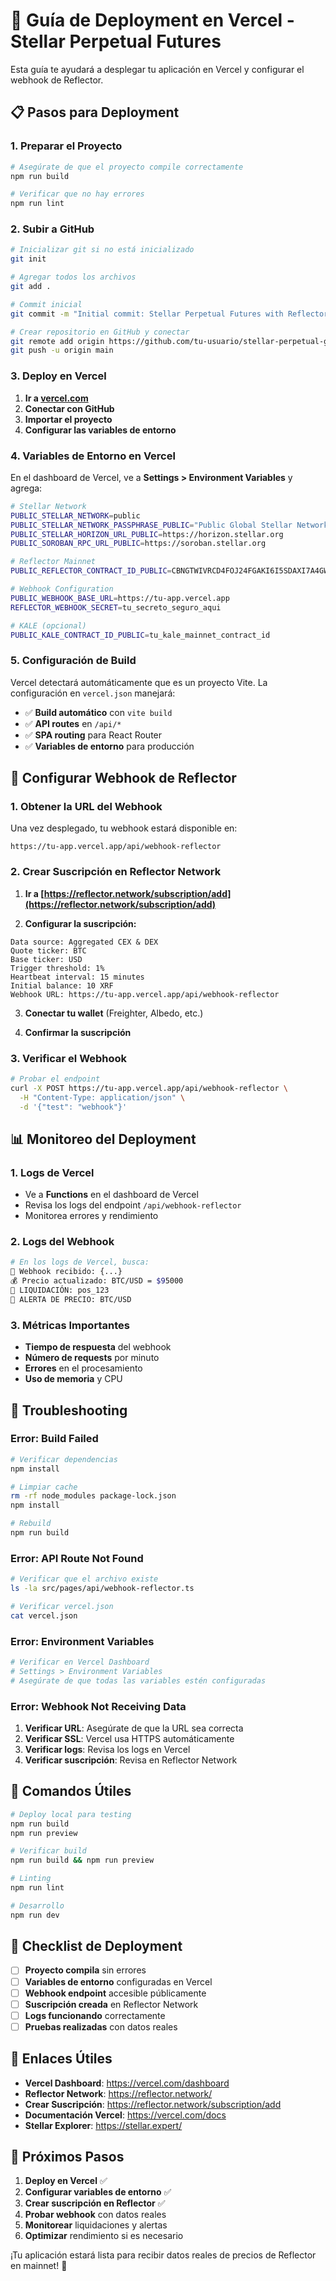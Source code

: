 # 🚀 Guía de Deployment en Vercel - Stellar Perpetual Futures

Esta guía te ayudará a desplegar tu aplicación en Vercel y configurar el webhook de Reflector.

## 📋 Pasos para Deployment

### 1. **Preparar el Proyecto**

```bash
# Asegúrate de que el proyecto compile correctamente
npm run build

# Verificar que no hay errores
npm run lint
```

### 2. **Subir a GitHub**

```bash
# Inicializar git si no está inicializado
git init

# Agregar todos los archivos
git add .

# Commit inicial
git commit -m "Initial commit: Stellar Perpetual Futures with Reflector webhook"

# Crear repositorio en GitHub y conectar
git remote add origin https://github.com/tu-usuario/stellar-perpetual-glide.git
git push -u origin main
```

### 3. **Deploy en Vercel**

1. **Ir a [vercel.com](https://vercel.com)**
2. **Conectar con GitHub**
3. **Importar el proyecto**
4. **Configurar las variables de entorno**

### 4. **Variables de Entorno en Vercel**

En el dashboard de Vercel, ve a **Settings > Environment Variables** y agrega:

```bash
# Stellar Network
PUBLIC_STELLAR_NETWORK=public
PUBLIC_STELLAR_NETWORK_PASSPHRASE_PUBLIC="Public Global Stellar Network ; September 2015"
PUBLIC_STELLAR_HORIZON_URL_PUBLIC=https://horizon.stellar.org
PUBLIC_SOROBAN_RPC_URL_PUBLIC=https://soroban.stellar.org

# Reflector Mainnet
PUBLIC_REFLECTOR_CONTRACT_ID_PUBLIC=CBNGTWIVRCD4FOJ24FGAKI6I5SDAXI7A4GWKSQS7E6UYSR4E4OHRI2JX

# Webhook Configuration
PUBLIC_WEBHOOK_BASE_URL=https://tu-app.vercel.app
REFLECTOR_WEBHOOK_SECRET=tu_secreto_seguro_aqui

# KALE (opcional)
PUBLIC_KALE_CONTRACT_ID_PUBLIC=tu_kale_mainnet_contract_id
```

### 5. **Configuración de Build**

Vercel detectará automáticamente que es un proyecto Vite. La configuración en `vercel.json` manejará:

- ✅ **Build automático** con `vite build`
- ✅ **API routes** en `/api/*`
- ✅ **SPA routing** para React Router
- ✅ **Variables de entorno** para producción

## 🔗 Configurar Webhook de Reflector

### 1. **Obtener la URL del Webhook**

Una vez desplegado, tu webhook estará disponible en:
```
https://tu-app.vercel.app/api/webhook-reflector
```

### 2. **Crear Suscripción en Reflector Network**

1. **Ir a [https://reflector.network/subscription/add](https://reflector.network/subscription/add)**

2. **Configurar la suscripción:**

```
Data source: Aggregated CEX & DEX
Quote ticker: BTC
Base ticker: USD
Trigger threshold: 1%
Heartbeat interval: 15 minutes
Initial balance: 10 XRF
Webhook URL: https://tu-app.vercel.app/api/webhook-reflector
```

3. **Conectar tu wallet** (Freighter, Albedo, etc.)

4. **Confirmar la suscripción**

### 3. **Verificar el Webhook**

```bash
# Probar el endpoint
curl -X POST https://tu-app.vercel.app/api/webhook-reflector \
  -H "Content-Type: application/json" \
  -d '{"test": "webhook"}'
```

## 📊 Monitoreo del Deployment

### 1. **Logs de Vercel**

- Ve a **Functions** en el dashboard de Vercel
- Revisa los logs del endpoint `/api/webhook-reflector`
- Monitorea errores y rendimiento

### 2. **Logs del Webhook**

```bash
# En los logs de Vercel, busca:
📡 Webhook recibido: {...}
💰 Precio actualizado: BTC/USD = $95000
🚨 LIQUIDACIÓN: pos_123
📢 ALERTA DE PRECIO: BTC/USD
```

### 3. **Métricas Importantes**

- **Tiempo de respuesta** del webhook
- **Número de requests** por minuto
- **Errores** en el procesamiento
- **Uso de memoria** y CPU

## 🔧 Troubleshooting

### Error: Build Failed

```bash
# Verificar dependencias
npm install

# Limpiar cache
rm -rf node_modules package-lock.json
npm install

# Rebuild
npm run build
```

### Error: API Route Not Found

```bash
# Verificar que el archivo existe
ls -la src/pages/api/webhook-reflector.ts

# Verificar vercel.json
cat vercel.json
```

### Error: Environment Variables

```bash
# Verificar en Vercel Dashboard
# Settings > Environment Variables
# Asegúrate de que todas las variables estén configuradas
```

### Error: Webhook Not Receiving Data

1. **Verificar URL**: Asegúrate de que la URL sea correcta
2. **Verificar SSL**: Vercel usa HTTPS automáticamente
3. **Verificar logs**: Revisa los logs en Vercel
4. **Verificar suscripción**: Revisa en Reflector Network

## 🚀 Comandos Útiles

```bash
# Deploy local para testing
npm run build
npm run preview

# Verificar build
npm run build && npm run preview

# Linting
npm run lint

# Desarrollo
npm run dev
```

## 📝 Checklist de Deployment

- [ ] **Proyecto compila** sin errores
- [ ] **Variables de entorno** configuradas en Vercel
- [ ] **Webhook endpoint** accesible públicamente
- [ ] **Suscripción creada** en Reflector Network
- [ ] **Logs funcionando** correctamente
- [ ] **Pruebas realizadas** con datos reales

## 🔗 Enlaces Útiles

- **Vercel Dashboard**: https://vercel.com/dashboard
- **Reflector Network**: https://reflector.network/
- **Crear Suscripción**: https://reflector.network/subscription/add
- **Documentación Vercel**: https://vercel.com/docs
- **Stellar Explorer**: https://stellar.expert/

## 🎯 Próximos Pasos

1. **Deploy en Vercel** ✅
2. **Configurar variables de entorno** ✅
3. **Crear suscripción en Reflector** ✅
4. **Probar webhook** con datos reales
5. **Monitorear** liquidaciones y alertas
6. **Optimizar** rendimiento si es necesario

¡Tu aplicación estará lista para recibir datos reales de precios de Reflector en mainnet! 🚀
